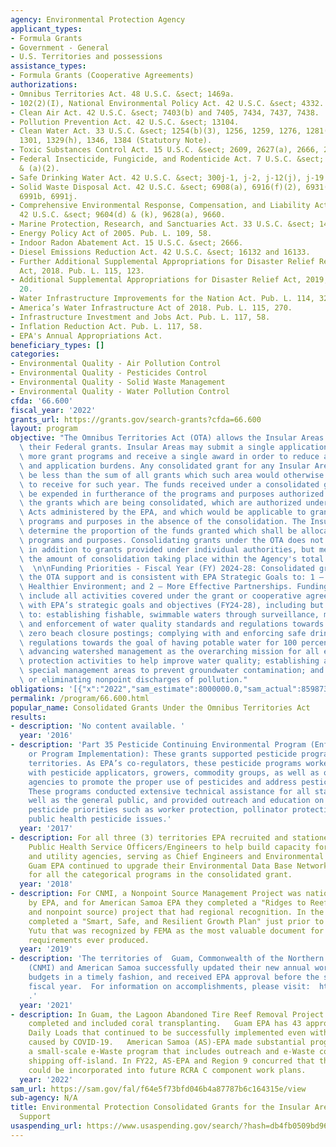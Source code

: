 ```yaml
---
agency: Environmental Protection Agency
applicant_types:
- Formula Grants
- Government - General
- U.S. Territories and possessions
assistance_types:
- Formula Grants (Cooperative Agreements)
authorizations:
- Omnibus Territories Act. 48 U.S.C. &sect; 1469a.
- 102(2)(I), National Environmental Policy Act. 42 U.S.C. &sect; 4332.
- Clean Air Act. 42 U.S.C. &sect; 7403(b) and 7405, 7434, 7437, 7438.
- Pollution Prevention Act. 42 U.S.C. &sect; 13104.
- Clean Water Act. 33 U.S.C. &sect; 1254(b)(3), 1256, 1259, 1276, 1281(g), 1284, 1285(g)&(i),
  1301, 1329(h), 1346, 1384 (Statutory Note).
- Toxic Substances Control Act. 15 U.S.C. &sect; 2609, 2627(a), 2666, 2684(g).
- Federal Insecticide, Fungicide, and Rodenticide Act. 7 U.S.C. &sect; 136r(a), 136u(a)(1)
  & (a)(2).
- Safe Drinking Water Act. 42 U.S.C. &sect; 300j-1, j-2, j-12(j), j-19 a & b.
- Solid Waste Disposal Act. 42 U.S.C. &sect; 6908(a), 6916(f)(2), 6931(a)&(c), 6981(a),
  6991b, 6991j.
- Comprehensive Environmental Response, Compensation, and Liability Act (CERCLA).
  42 U.S.C. &sect; 9604(d) & (k), 9628(a), 9660.
- Marine Protection, Research, and Sanctuaries Act. 33 U.S.C. &sect; 1443.
- Energy Policy Act of 2005. Pub. L. 109, 58.
- Indoor Radon Abatement Act. 15 U.S.C. &sect; 2666.
- Diesel Emissions Reduction Act. 42 U.S.C. &sect; 16132 and 16133.
- Further Additional Supplemental Appropriations for Disaster Relief Requirements
  Act, 2018. Pub. L. 115, 123.
- Additional Supplemental Appropriations for Disaster Relief Act, 2019,. Pub. L. 116,
  20.
- Water Infrastructure Improvements for the Nation Act. Pub. L. 114, 322.
- America’s Water Infrastructure Act of 2018. Pub. L. 115, 270.
- Infrastructure Investment and Jobs Act. Pub. L. 117, 58.
- Inflation Reduction Act. Pub. L. 117, 58.
- EPA's Annual Appropriations Act.
beneficiary_types: []
categories:
- Environmental Quality - Air Pollution Control
- Environmental Quality - Pesticides Control
- Environmental Quality - Solid Waste Management
- Environmental Quality - Water Pollution Control
cfda: '66.600'
fiscal_year: '2022'
grants_url: https://grants.gov/search-grants?cfda=66.600
layout: program
objective: "The Omnibus Territories Act (OTA) allows the Insular Areas to consolidate\
  \ their Federal grants. Insular Areas may submit a single application for two or\
  \ more grant programs and receive a single award in order to reduce administrative\
  \ and application burdens. Any consolidated grant for any Insular Area shall not\
  \ be less than the sum of all grants which such area would otherwise be entitled\
  \ to receive for such year. The funds received under a consolidated grant shall\
  \ be expended in furtherance of the programs and purposes authorized for any of\
  \ the grants which are being consolidated, which are authorized under any of the\
  \ Acts administered by the EPA, and which would be applicable to grants for such\
  \ programs and purposes in the absence of the consolidation. The Insular Areas shall\
  \ determine the proportion of the funds granted which shall be allocated to such\
  \ programs and purposes. Consolidating grants under the OTA does not represent funding\
  \ in addition to grants provided under individual authorities, but merely represents\
  \ the amount of consolidation taking place within the Agency's total grant appropriations.\
  \  \n\nFunding Priorities - Fiscal Year (FY) 2024-28: Consolidated grants under\
  \ the OTA support and is consistent with EPA Strategic Goals to: 1 – A Cleaner,\
  \ Healthier Environment; and 2 – More Effective Partnerships. Funding priorities\
  \ include all activities covered under the grant or cooperative agreement that align\
  \ with EPA’s strategic goals and objectives (FY24-28), including but not limited\
  \ to: establishing fishable, swimmable waters through surveillance, monitoring,\
  \ and enforcement of water quality standards and regulations towards the goal of\
  \ zero beach closure postings; complying with and enforcing safe drinking water\
  \ regulations towards the goal of having potable water for 100 percent of the population;\
  \ advancing watershed management as the overarching mission for all environmental\
  \ protection activities to help improve water quality; establishing and managing\
  \ special management areas to prevent groundwater contamination; and mitigating\
  \ or eliminating nonpoint discharges of pollution."
obligations: '[{"x":"2022","sam_estimate":8000000.0,"sam_actual":8598731.0,"usa_spending_actual":0.0},{"x":"2023","sam_estimate":72518366.0,"sam_actual":0.0,"usa_spending_actual":22159960.0},{"x":"2024","sam_estimate":67518366.0,"sam_actual":0.0,"usa_spending_actual":29729000.0}]'
permalink: /program/66.600.html
popular_name: Consolidated Grants Under the Omnibus Territories Act
results:
- description: 'No content available. '
  year: '2016'
- description: 'Part 35 Pesticide Continuing Environmental Program (Enforcement, C&T,
    or Program Implementation): These grants supported pesticide programs in the US
    territories. As EPA’s co-regulators, these pesticide programs worked extensively
    with pesticide applicators, growers, commodity groups, as well as other government
    agencies to promote the proper use of pesticides and address pesticide issues.
    These programs conducted extensive technical assistance for all stakeholders as
    well as the general public, and provided outreach and education on EPA’s national
    pesticide priorities such as worker protection, pollinator protection and emerging
    public health pesticide issues.'
  year: '2017'
- description: For all three (3) territories EPA recruited and stationed on IPA US
    Public Health Service Officers/Engineers to help build capacity for the environmental
    and utility agencies, serving as Chief Engineers and Environmental Managers. At
    Guam EPA continued to upgrade their Environmental Data Base Network for data management
    for all the categorical programs in the consolidated grant.
  year: '2018'
- description: For CNMI, a Nonpoint Source Management Project was nationally recognized
    by EPA, and for American Samoa EPA they completed a "Ridges to Reef" (wetland
    and nonpoint source) project that had regional recognition. In the CNMI, they
    completed a "Smart, Safe, and Resilient Growth Plan" just prior to Super Typhoon
    Yutu that was recognized by FEMA as the most valuable document for FEMA Recovery
    requirements ever produced.
  year: '2019'
- description: 'The territories of  Guam, Commonwealth of the Northern Mariana Islands
    (CNMI) and American Samoa successfully updated their new annual work plans and
    budgets in a timely fashion, and received EPA approval before the start of the
    fiscal year.  For information on accomplishments, please visit:  https://www.epa.gov/tmdl/monitoring-assessment-and-tmdls-pacific-islands
    .'
  year: '2021'
- description: In Guam, the Lagoon Abandoned Tire Reef Removal Project was successfully
    completed and included coral transplanting.   Guam EPA has 43 approved Total Maximum
    Daily Loads that continued to be successfully implemented even with the constraints
    caused by COVID-19.   American Samoa (AS)-EPA made substantial progress in establishing
    a small-scale e-Waste program that includes outreach and e-Waste collection and
    shipping off-island. In FY22, AS-EPA and Region 9 concurred that the e-Waste activities
    could be incorporated into future RCRA C component work plans.
  year: '2022'
sam_url: https://sam.gov/fal/f64e5f73bfd046b4a87787b6c164315e/view
sub-agency: N/A
title: Environmental Protection Consolidated Grants for the Insular Areas - Program
  Support
usaspending_url: https://www.usaspending.gov/search/?hash=db4fb0509bd962654070e8e7973e7954
---
```


